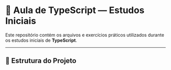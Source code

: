 # 📘 Aula de TypeScript — Estudos Iniciais

Este repositório contém os arquivos e exercícios práticos utilizados durante os estudos iniciais de **TypeScript**.

---

## 📁 Estrutura do Projeto

